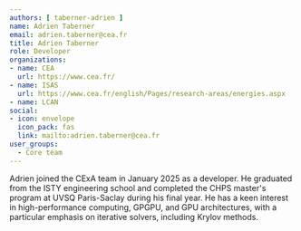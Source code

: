 ```yaml
---
authors: [ taberner-adrien ]
name: Adrien Taberner
email: adrien.taberner@cea.fr
title: Adrien Taberner
role: Developer
organizations:
- name: CEA
  url: https://www.cea.fr/
- name: ISAS
  url: https://www.cea.fr/english/Pages/research-areas/energies.aspx
- name: LCAN
social:
- icon: envelope
  icon_pack: fas
  link: mailto:adrien.taberner@cea.fr
user_groups:
  - Core team
---
```


Adrien joined the CExA team in January 2025 as a developer. He graduated from the ISTY engineering school and completed the CHPS master's program at UVSQ Paris-Saclay during his final year. 
He has a keen interest in high-performance computing, GPGPU, and GPU architectures, with a particular emphasis on iterative solvers, including Krylov methods.

